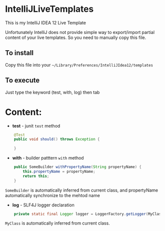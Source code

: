 IntelliJLiveTemplates
=====================
This is my IntelliJ IDEA 12 Live Template

Unfortunately IntelliJ does not provide simple way to export/import partial content of your live templates. So you need to manually copy this file.

To install
----------
Copy this file into your `~/Library/Preferences/IntelliJIdea12/templates`

To execute
----------
Just type the keyword (test, with, log) then tab

Content:
========
* __test__ - junit `test` method

```java
    @Test
    public void should() throws Exception {
        
    }
```
* __with__ - builder patttern `with` method

```java
    public SomeBuilder withPropertyName(String propertyName) {
        this.propertyName = propertyName;
        return this;
    }
```
`SomeBuilder` is automatically inferred from current class, and propertyName automatically synchronize to the mehtod name

* __log__ - SLF4J logger declaration

```java
    private static final Logger logger = LoggerFactory.getLogger(MyClass.class);
```
`MyClass` is automatically inferred from current class.
